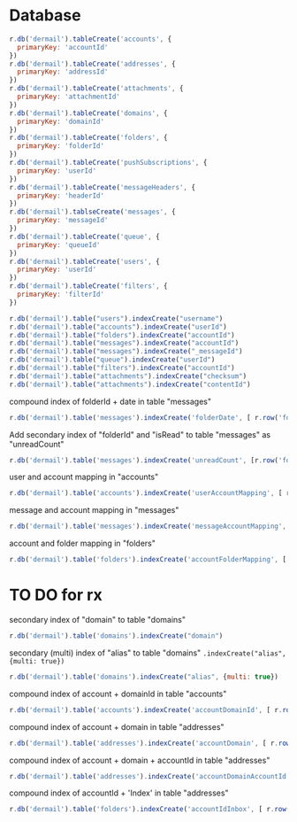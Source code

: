 # Database

```javascript
r.db('dermail').tableCreate('accounts', {
  primaryKey: 'accountId'
})
r.db('dermail').tableCreate('addresses', {
  primaryKey: 'addressId'
})
r.db('dermail').tableCreate('attachments', {
  primaryKey: 'attachmentId'
})
r.db('dermail').tableCreate('domains', {
  primaryKey: 'domainId'
})
r.db('dermail').tableCreate('folders', {
  primaryKey: 'folderId'
})
r.db('dermail').tableCreate('pushSubscriptions', {
  primaryKey: 'userId'
})
r.db('dermail').tableCreate('messageHeaders', {
  primaryKey: 'headerId'
})
r.db('dermail').tablseCreate('messages', {
  primaryKey: 'messageId'
})
r.db('dermail').tableCreate('queue', {
  primaryKey: 'queueId'
})
r.db('dermail').tableCreate('users', {
  primaryKey: 'userId'
})
r.db('dermail').tableCreate('filters', {
  primaryKey: 'filterId'
})
```

```javascript
r.db('dermail').table("users").indexCreate("username")
r.db('dermail').table("accounts").indexCreate("userId")
r.db('dermail').table("folders").indexCreate("accountId")
r.db('dermail').table("messages").indexCreate("accountId")
r.db('dermail').table("messages").indexCreate("_messageId")
r.db('dermail').table("queue").indexCreate("userId")
r.db('dermail').table("filters").indexCreate("accountId")
r.db('dermail').table("attachments").indexCreate("checksum")
r.db('dermail').table("attachments").indexCreate("contentId")
```


compound index of folderId + date in table "messages"
```javascript
r.db('dermail').table('messages').indexCreate('folderDate', [ r.row('folderId'),  r.row('date')])
```

Add secondary index of "folderId" and "isRead" to table "messages" as "unreadCount"
```javascript
r.db('dermail').table('messages').indexCreate('unreadCount', [r.row('folderId'), r.row('isRead')])
```

user and account mapping in "accounts"
```javascript
r.db('dermail').table('accounts').indexCreate('userAccountMapping', [ r.row('userId'),  r.row('accountId')])
```

message and account mapping in "messages"
```javascript
r.db('dermail').table('messages').indexCreate('messageAccountMapping', [r.row('messageId'), r.row('accountId')])
```

account and folder mapping in "folders"
```javascript
r.db('dermail').table('folders').indexCreate('accountFolderMapping', [ r.row('accountId'),  r.row('folderId')])
```

# TO DO for rx

secondary index of "domain" to table "domains"
```javascript
r.db('dermail').table('domains').indexCreate("domain")
```

secondary (multi) index of "alias" to table "domains" `.indexCreate("alias", {multi: true})`
```javascript
r.db('dermail').table('domains').indexCreate("alias", {multi: true})
```

compound index of account + domainId in table "accounts"
```javascript
r.db('dermail').table('accounts').indexCreate('accountDomainId', [ r.row('account'),  r.row('domainId')])
```

compound index of account + domain in table "addresses"
```javascript
r.db('dermail').table('addresses').indexCreate('accountDomain', [ r.row('account'),  r.row('domain')])
```

compound index of account + domain + accountId in table "addresses"
```javascript
r.db('dermail').table('addresses').indexCreate('accountDomainAccountId', [ r.row('account'),  r.row('domain'), r.row('accountId')])
```

compound index of accountId + 'Index' in table "addresses"
```javascript
r.db('dermail').table('folders').indexCreate('accountIdInbox', [ r.row('accountId'),  r.row('displayName')])
```

